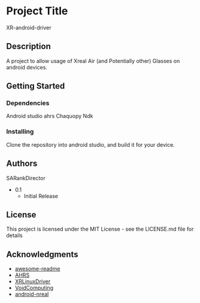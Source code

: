 # Project Title

XR-android-driver

## Description

A project to allow usage of Xreal Air (and Potentially other) Glasses on android devices.

## Getting Started

### Dependencies

Android studio
ahrs
Chaquopy
Ndk

### Installing

Clone the repository into android studio, and build it for your device.


## Authors


SARankDirector

* 0.1
    * Initial Release

## License

This project is licensed under the MIT License - see the LICENSE.md file for details

## Acknowledgments

* [awesome-readme](https://github.com/matiassingers/awesome-readme)
* [AHRS](https://github.com/Mayitzin/ahrs)
* [XRLinuxDriver]([https://github.com/dbader/readme-template](https://github.com/wheaney/XRLinuxDriver))
* [VoidComputing]([https://gist.github.com/zenorocha/4526327](https://voidcomputing.hu/))
* [android-nreal](https://github.com/enricoros/android-nreal)
